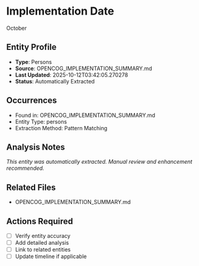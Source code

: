 # Implementation Date

October

## Entity Profile
- **Type**: Persons
- **Source**: OPENCOG_IMPLEMENTATION_SUMMARY.md
- **Last Updated**: 2025-10-12T03:42:05.270278
- **Status**: Automatically Extracted

## Occurrences
- Found in: OPENCOG_IMPLEMENTATION_SUMMARY.md
- Entity Type: persons
- Extraction Method: Pattern Matching

## Analysis Notes
*This entity was automatically extracted. Manual review and enhancement recommended.*

## Related Files
- OPENCOG_IMPLEMENTATION_SUMMARY.md

## Actions Required
- [ ] Verify entity accuracy
- [ ] Add detailed analysis
- [ ] Link to related entities
- [ ] Update timeline if applicable
